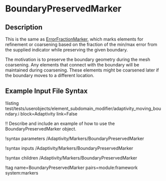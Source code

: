 # BoundaryPreservedMarker

## Description

This is the same as [ErrorFractionMarker](ErrorFractionMarker.md), which
marks elements for refinement or coarsening based on the fraction of the min/max error
from the supplied indicator while preserving the given boundary.

The motivation is to preserve the boundary geometry during the mesh coarsening.
Any elements that connect with the boundary will be maintained during coarsening.
These elements might be coarsened later if the boundary moves to a different location.

## Example Input File Syntax

!listing test/tests/userobjects/element_subdomain_modifier/adaptivity_moving_boundary.i
           block=Adaptivity
           link=False

!! Describe and include an example of how to use the BoundaryPreservedMarker object.

!syntax parameters /Adaptivity/Markers/BoundaryPreservedMarker

!syntax inputs /Adaptivity/Markers/BoundaryPreservedMarker

!syntax children /Adaptivity/Markers/BoundaryPreservedMarker

!tag name=BoundaryPreservedMarker pairs=module:framework system:markers
